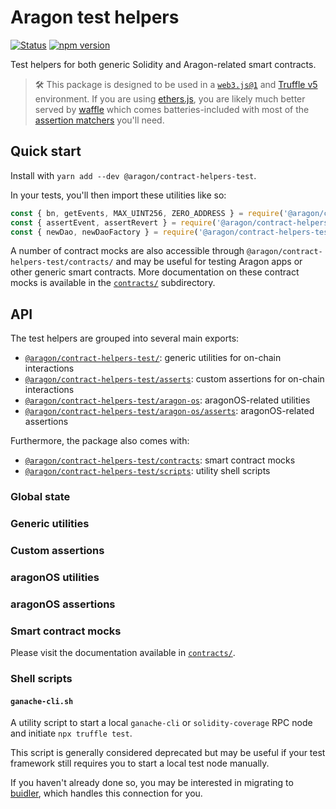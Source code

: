 # Aragon test helpers

[![Status](https://img.shields.io/badge/stability-stable.svg?style=flat-square)](https://nodejs.org/api/documentation.html#documentation_stability_index)
[![npm version](https://img.shields.io/npm/v/@aragon/contract-helpers-test.svg?style=flat-square&color=lightgrey)](https://npmjs.org/package/@aragon/truffle-config-v4)

Test helpers for both generic Solidity and Aragon-related smart contracts.

> 🛠  This package is designed to be used in a [`web3.js@1`](js.readthedocs.io/en/1.0/) and [Truffle v5](https://www.trufflesuite.com/docs/truffle/overview) environment. If you are using [ethers.js](https://docs.ethers.io/v5/), you are likely much better served by [waffle](https://getwaffle.io/) which comes batteries-included with most of the [assertion matchers](https://ethereum-waffle.readthedocs.io/en/latest/matchers.html) you'll need.

## Quick start

Install with `yarn add --dev @aragon/contract-helpers-test`.

In your tests, you'll then import these utilities like so:

```js
const { bn, getEvents, MAX_UINT256, ZERO_ADDRESS } = require('@aragon/contract-helpers-test')
const { assertEvent, assertRevert } = require('@aragon/contract-helpers-test/asserts')
const { newDao, newDaoFactory } = require('@aragon/contract-helpers-test/aragon-os')
```

A number of contract mocks are also accessible through `@aragon/contract-helpers-test/contracts/` and may be useful for testing Aragon apps or other generic smart contracts. More documentation on these contract mocks is available in the [`contracts/`](./contracts) subdirectory.

## API

The test helpers are grouped into several main exports:

- [`@aragon/contract-helpers-test/`](#generic-utilities): generic utilities for on-chain interactions
- [`@aragon/contract-helpers-test/asserts`](#custom-assertions): custom assertions for on-chain interactions
- [`@aragon/contract-helpers-test/aragon-os`](#aragonos-utilities): aragonOS-related utilities
- [`@aragon/contract-helpers-test/aragon-os/asserts`](#aragonos-assertions): aragonOS-related assertions

Furthermore, the package also comes with:

- [`@aragon/contract-helpers-test/contracts`](#smart-contract-mocks): smart contract mocks
- [`@aragon/contract-helpers-test/scripts`](#shell-scripts): utility shell scripts

### Global state

### Generic utilities

### Custom assertions

### aragonOS utilities

### aragonOS assertions

### Smart contract mocks

Please visit the documentation available in [`contracts/`](./contracts).

### Shell scripts

#### `ganache-cli.sh`

A utility script to start a local `ganache-cli` or `solidity-coverage` RPC node and initiate `npx truffle test`.

This script is generally considered deprecated but may be useful if your test framework still requires you to start a local test node manually.

If you haven't already done so, you may be interested in migrating to [buidler](https://buidler.dev/), which handles this connection for you.
